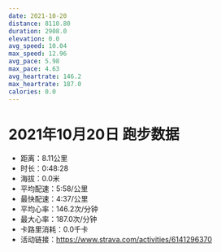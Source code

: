 ```yaml
---
date: 2021-10-20
distance: 8110.80
duration: 2908.0
elevation: 0.0
avg_speed: 10.04
max_speed: 12.96
avg_pace: 5.98
max_pace: 4.63
avg_heartrate: 146.2
max_heartrate: 187.0
calories: 0.0
---
```


# 2021年10月20日 跑步数据

- 距离：8.11公里
- 时长：0:48:28
- 海拔：0.0米
- 平均配速：5:58/公里
- 最快配速：4:37/公里
- 平均心率：146.2次/分钟
- 最大心率：187.0次/分钟
- 卡路里消耗：0.0千卡
- 活动链接：https://www.strava.com/activities/6141296370
